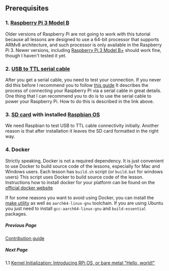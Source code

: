 ## Prerequisites

### 1. [Raspberry Pi 3 Model B](https://www.raspberrypi.org/products/raspberry-pi-3-model-b/)

Older versions of Raspberry Pi are not going to work with this tutorial because all lessons are designed to use a 64-bit processor that supports ARMv8 architecture, and such processor is only available in the Raspberry Pi 3. Newer versions, including [Raspberry Pi 3 Model B+](https://www.raspberrypi.org/products/raspberry-pi-3-model-b-plus/) should work fine, though I haven't tested it yet.

### 2. [USB to TTL serial cable](https://www.amazon.com/s/ref=nb_sb_noss_2?url=search-alias%3Daps&field-keywords=usb+to+ttl+serial+cable&rh=i%3Aaps%2Ck%3Ausb+to+ttl+serial+cable) 

After you get a serial cable, you need to test your connection. If you never did this before I recommend you to follow [this guide](https://cdn-learn.adafruit.com/downloads/pdf/adafruits-raspberry-pi-lesson-5-using-a-console-cable.pdf) It describes the process of connecting your Raspberry PI via a serial cable in great details. One thing that I can recommend you to do is to use the serial cable to power your Raspberry Pi. How to do this is described in the link above.

### 3. [SD card](https://www.raspberrypi.org/documentation/installation/sd-cards.md) with installed [Raspbian OS](https://www.raspberrypi.org/downloads/raspbian/)

We need Raspbian to test USB to TTL cable connectivity initially. Another reason is that after installation it leaves the SD card formatted in the right way.

### 4. Docker

Strictly speaking, Docker is not a required dependency. It is just convenient to use Docker to build source code of the lessons, especially for Mac and Windows users. Each lesson has `build.sh` script (or `build.bat` for windows users) This script uses Docker to build source code of the lesson. Instructions how to install docker for your platform can be found on the [official docker website](https://docs.docker.com/engine/installation/)  

If for some reasons you want to avoid using Docker, you can install the [make utility](http://www.math.tau.ac.il/~danha/courses/software1/make-intro.html) as well as  `aarch64-linux-gnu` toolchain. If you are using Ubuntu you just need to install `gcc-aarch64-linux-gnu` and `build-essential` packages.

##### Previous Page

[Contribution guide](../docs/Contributions.md)

##### Next Page

1.1 [Kernel Initialization: Introducing RPi OS, or bare metal "Hello, world!"](../docs/lesson01/rpi-os.md)